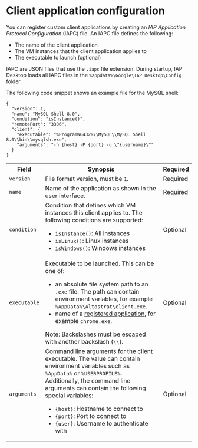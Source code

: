 # Client application configuration

You can register custom client applications by creating an _IAP Application Protocol Configuration_ (IAPC) file. An
IAPC file defines the following:

* The name of the client application
* The VM instances that the client application applies to
* The executable to launch (optional)

IAPC are JSON files that use the `.iapc` file extension. During startup, IAP Desktop loads all
IAPC files in the `%appdata%\Google\IAP Desktop\Config` folder. 

The following code snippet shows an example file for the MySQL shell:

```
{
  "version": 1,
  "name": "MySQL Shell 8.0",
  "condition": "isInstance()",
  "remotePort": "3306",
  "client": {
    "executable": "%ProgramW6432%\\MySQL\\MySQL Shell 8.0\\bin\\mysqlsh.exe",
    "arguments": "-h {host} -P {port} -u \"{username}\""
  }
}
```

<table>
    <tr>
        <th>Field</th>
        <th>Synopsis</th>
        <th>Required</th>
    <tr>
    <tr>
        <td><code>version</code></td>
        <td>File format version, must be <code>1</code>.</td>
        <td>Required</td>
    <tr>
    <tr>
        <td><code>name</code></td>
        <td>Name of the application as shown in the user interface.</td>
        <td>Required</td>
    <tr>
    <tr>
        <td><code>condition</code></td>
        <td>Condition that defines which VM instances this client applies to.
            <bt/><bt/>
            The following conditions are supported:
            <ul>
                <li><code>isInstance()</code>: All instances</li>
                <li><code>isLinux()</code>: Linux instances</li>
                <li><code>isWindows()</code>: Windows instances</li>
            </ul>
        </td>
        <td>Optional</td>
    <tr>
    <tr>
        <td><code>executable</code></td>
        <td>Executable to be launched. This can be one of:
            <ul>
                <li>an absolute file system path to an <code>.exe</code> file. The path
                    can contain environment variables, for example <code>%AppData%\Altostrat\client.exe</code>.</li>
                <li>name of a <a href='https://learn.microsoft.com/en-us/windows/win32/shell/app-registration'>registered application</a>,
                    for example <code>chrome.exe</code>.</li>
            </ul>
            Note: Backslashes must be escaped with another backslash (<code>\\</code>).
        </td>
        <td>Optional</td>
    <tr>
    <tr>
        <td><code>arguments</code></td>
        <td>Command line arguments for the client executable. The value can contain environment variables
            such as <code>%AppData%</code> or <code>%USERPROFILE%</code>.
            Additionally, the command line arguments can contain the following special variables:
            <ul>
                <li><code>{host}</code>: Hostname to connect to</li>
                <li><code>{port}</code>: Port to connect to</li>
                <li><code>{user}</code>: Username to authenticate with</li>
            </ul>
        </td>
        <td>Optional</td>
    <tr>
</table>